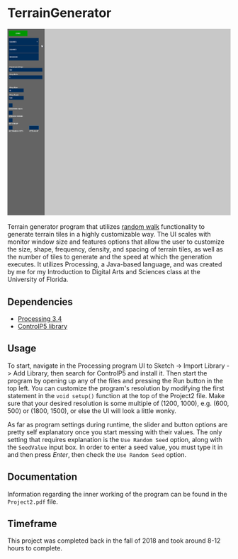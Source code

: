 # TerrainGenerator
![](https://github.com/jordansmithsgames/jordansmithsgames/blob/main/readmes/terraingenerator/terrain.gif)

Terrain generator program that utilizes [random walk](https://en.wikipedia.org/wiki/Random_walk) functionality to generate terrain tiles in a highly customizable way.  The UI scales with monitor window size and features options that allow the user to customize the size, shape, frequency, density, and spacing of terrain tiles, as well as the number of tiles to generate and the speed at which the generation executes. It utilizes Processing, a Java-based language, and was created by me for my Introduction to Digital Arts and Sciences class at the University of Florida.

## Dependencies
- [Processing 3.4](https://processing.org/reference/)
- [ControlP5 library](http://www.sojamo.de/libraries/controlP5/)

## Usage
To start, navigate in the Processing program UI to Sketch -> Import Library -> Add Library, then search for ControlP5 and install it. Then start the program by opening up any of the files and pressing the Run button in the top left. You can customize the program's resolution by modifying the first statement in the `void setup()` function at the top of the Project2 file. Make sure that your desired resolution is some multiple of (1200, 1000), e.g. (600, 500) or (1800, 1500), or else the UI will look a little wonky.

As far as program settings during runtime, the slider and button options are pretty self explanatory once you start messing with their values. The only setting that requires explanation is the `Use Random Seed` option, along with the `SeedValue` input box. In order to enter a seed value, you must type it in and then press *Enter*, then check the `Use Random Seed` option.

## Documentation
Information regarding the inner working of the program can be found in the `Project2.pdf` file.

## Timeframe
This project was completed back in the fall of 2018 and took around 8-12 hours to complete.
